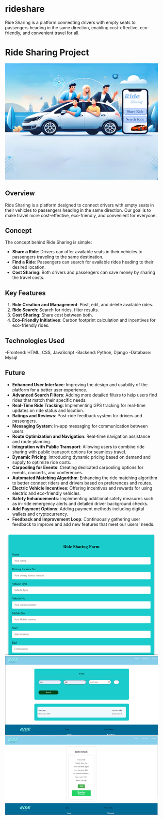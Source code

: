 # rideshare
Ride Sharing is a platform connecting drivers with empty seats to passengers heading in the same direction, enabling cost-effective, eco-friendly, and convenient travel for all.

# Ride Sharing Project

![Ride Sharing](https://raw.githubusercontent.com/mrr17e/rideshare/main/rideshare/static/git%20share%20ride.png)

## Overview

Ride Sharing is a platform designed to connect drivers with empty seats in their vehicles to passengers heading in the same direction. Our goal is to make travel more cost-effective, eco-friendly, and convenient for everyone.

## Concept

The concept behind Ride Sharing is simple:
- **Share a Ride**: Drivers can offer available seats in their vehicles to passengers traveling to the same destination.
- **Find a Ride**: Passengers can search for available rides heading to their desired location.
- **Cost Sharing**: Both drivers and passengers can save money by sharing the travel costs.

## Key Features

1. **Ride Creation and Management**: Post, edit, and delete available rides.
2. **Ride Search**: Search for rides, filter results.
3. **Cost Sharing**: Share cost between both.
4. **Eco-Friendly Initiatives**: Carbon footprint calculation and incentives for eco-friendly rides.


## Technologies Used 
-Frontend: HTML, CSS, JavaScript
-Backend: Python, Django
-Database: Mysql

## Future 
- **Enhanced User Interface**: Improving the design and usability of the platform for a better user experience.
- **Advanced Search Filters**: Adding more detailed filters to help users find rides that match their specific needs.
- **Real-Time Ride Tracking**: Implementing GPS tracking for real-time updates on ride status and location.
- **Ratings and Reviews**: Post-ride feedback system for drivers and passengers.
- **Messaging System**: In-app messaging for communication between users.
- **Route Optimization and Navigation**: Real-time navigation assistance and route planning.
- **Integration with Public Transport**: Allowing users to combine ride sharing with public transport options for seamless travel.
- **Dynamic Pricing**: Introducing dynamic pricing based on demand and supply to optimize ride costs.
- **Carpooling for Events**: Creating dedicated carpooling options for events, concerts, and conferences.
- **Automated Matching Algorithm**: Enhancing the ride matching algorithm to better connect riders and drivers based on preferences and routes.
- **Electric Vehicle Incentives**: Offering incentives and rewards for using electric and eco-friendly vehicles.
- **Safety Enhancements**: Implementing additional safety measures such as in-ride emergency alerts and detailed driver background checks.
- **Add Payment Options**: Adding payment methods including digital wallets and cryptocurrency.
- **Feedback and Improvement Loop**: Continuously gathering user feedback to improve and add new features that meet our users' needs.

![Ride Sharing](https://raw.githubusercontent.com/mrr17e/rideshare/main/rideshare/static/git%20shareride.png)
![Ride Sharing](https://raw.githubusercontent.com/mrr17e/rideshare/main/rideshare/static/git%20ride%20search.png)
![Ride Sharing](https://raw.githubusercontent.com/mrr17e/rideshare/main/rideshare/static/git%20ride%20view.png)


